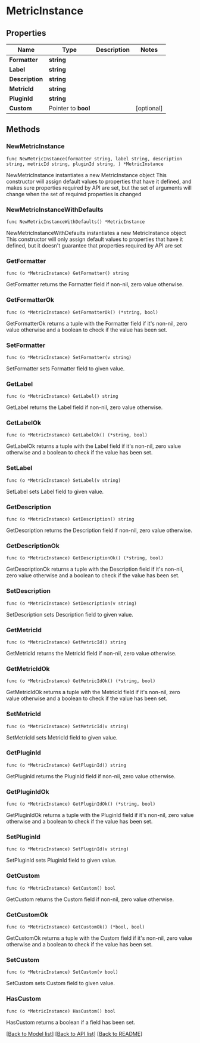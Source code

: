 # MetricInstance

## Properties

Name | Type | Description | Notes
------------ | ------------- | ------------- | -------------
**Formatter** | **string** |  | 
**Label** | **string** |  | 
**Description** | **string** |  | 
**MetricId** | **string** |  | 
**PluginId** | **string** |  | 
**Custom** | Pointer to **bool** |  | [optional] 

## Methods

### NewMetricInstance

`func NewMetricInstance(formatter string, label string, description string, metricId string, pluginId string, ) *MetricInstance`

NewMetricInstance instantiates a new MetricInstance object
This constructor will assign default values to properties that have it defined,
and makes sure properties required by API are set, but the set of arguments
will change when the set of required properties is changed

### NewMetricInstanceWithDefaults

`func NewMetricInstanceWithDefaults() *MetricInstance`

NewMetricInstanceWithDefaults instantiates a new MetricInstance object
This constructor will only assign default values to properties that have it defined,
but it doesn't guarantee that properties required by API are set

### GetFormatter

`func (o *MetricInstance) GetFormatter() string`

GetFormatter returns the Formatter field if non-nil, zero value otherwise.

### GetFormatterOk

`func (o *MetricInstance) GetFormatterOk() (*string, bool)`

GetFormatterOk returns a tuple with the Formatter field if it's non-nil, zero value otherwise
and a boolean to check if the value has been set.

### SetFormatter

`func (o *MetricInstance) SetFormatter(v string)`

SetFormatter sets Formatter field to given value.


### GetLabel

`func (o *MetricInstance) GetLabel() string`

GetLabel returns the Label field if non-nil, zero value otherwise.

### GetLabelOk

`func (o *MetricInstance) GetLabelOk() (*string, bool)`

GetLabelOk returns a tuple with the Label field if it's non-nil, zero value otherwise
and a boolean to check if the value has been set.

### SetLabel

`func (o *MetricInstance) SetLabel(v string)`

SetLabel sets Label field to given value.


### GetDescription

`func (o *MetricInstance) GetDescription() string`

GetDescription returns the Description field if non-nil, zero value otherwise.

### GetDescriptionOk

`func (o *MetricInstance) GetDescriptionOk() (*string, bool)`

GetDescriptionOk returns a tuple with the Description field if it's non-nil, zero value otherwise
and a boolean to check if the value has been set.

### SetDescription

`func (o *MetricInstance) SetDescription(v string)`

SetDescription sets Description field to given value.


### GetMetricId

`func (o *MetricInstance) GetMetricId() string`

GetMetricId returns the MetricId field if non-nil, zero value otherwise.

### GetMetricIdOk

`func (o *MetricInstance) GetMetricIdOk() (*string, bool)`

GetMetricIdOk returns a tuple with the MetricId field if it's non-nil, zero value otherwise
and a boolean to check if the value has been set.

### SetMetricId

`func (o *MetricInstance) SetMetricId(v string)`

SetMetricId sets MetricId field to given value.


### GetPluginId

`func (o *MetricInstance) GetPluginId() string`

GetPluginId returns the PluginId field if non-nil, zero value otherwise.

### GetPluginIdOk

`func (o *MetricInstance) GetPluginIdOk() (*string, bool)`

GetPluginIdOk returns a tuple with the PluginId field if it's non-nil, zero value otherwise
and a boolean to check if the value has been set.

### SetPluginId

`func (o *MetricInstance) SetPluginId(v string)`

SetPluginId sets PluginId field to given value.


### GetCustom

`func (o *MetricInstance) GetCustom() bool`

GetCustom returns the Custom field if non-nil, zero value otherwise.

### GetCustomOk

`func (o *MetricInstance) GetCustomOk() (*bool, bool)`

GetCustomOk returns a tuple with the Custom field if it's non-nil, zero value otherwise
and a boolean to check if the value has been set.

### SetCustom

`func (o *MetricInstance) SetCustom(v bool)`

SetCustom sets Custom field to given value.

### HasCustom

`func (o *MetricInstance) HasCustom() bool`

HasCustom returns a boolean if a field has been set.


[[Back to Model list]](../README.md#documentation-for-models) [[Back to API list]](../README.md#documentation-for-api-endpoints) [[Back to README]](../README.md)


